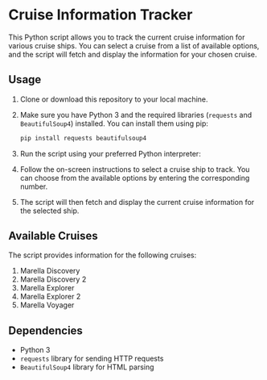 # Cruise Information Tracker

This Python script allows you to track the current cruise information for various cruise ships. You can select a cruise from a list of available options, and the script will fetch and display the information for your chosen cruise.

## Usage

1. Clone or download this repository to your local machine.

2. Make sure you have Python 3 and the required libraries (`requests` and `BeautifulSoup4`) installed. You can install them using pip:
   ```bash
   pip install requests beautifulsoup4
3. Run the script using your preferred Python interpreter:

4. Follow the on-screen instructions to select a cruise ship to track. You can choose from the available options by entering the corresponding number.

5. The script will then fetch and display the current cruise information for the selected ship.

## Available Cruises

The script provides information for the following cruises:

1. Marella Discovery
2. Marella Discovery 2
3. Marella Explorer
4. Marella Explorer 2
5. Marella Voyager

## Dependencies

- Python 3
- `requests` library for sending HTTP requests
- `BeautifulSoup4` library for HTML parsing

